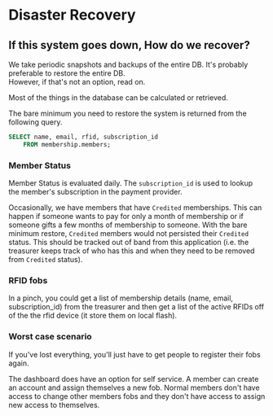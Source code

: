 # Disaster Recovery

## If this system goes down, How do we recover?
We take periodic snapshots and backups of the entire DB.  It's probably preferable to restore the entire DB.  
However, if that's not an option, read on.

Most of the things in the database can be calculated or retrieved.

The bare minimum you need to restore the system is returned from the following query.

```SQL
SELECT name, email, rfid, subscription_id
	FROM membership.members;
```

### Member Status
Member Status is evaluated daily.  The `subscription_id` is used to lookup the member's subscription in the payment provider.

Occasionally, we have members that have `Credited` memberships.  This can happen if someone wants to pay for only a month of membership or if someone gifts a few months of membership to someone.
With the bare minimum restore, `Credited` members would not persisted their `Credited` status.  This should be tracked out of band from this application (i.e. the treasurer keeps track of who has this and when they need to be removed from `Credited` status).

### RFID fobs
In a pinch, you could get a list of membership details (name, email, subscription_id) from the treasurer and then get a list of the active RFIDs off of the the rfid device (it store them on local flash).

### Worst case scenario
If you've lost everything, you'll just have to get people to register their fobs again.

The dashboard does have an option for self service.  A member can create an account and assign themselves a new fob.  Normal members don't have access to change other members fobs and they don't have access to assign new access to themselves.


